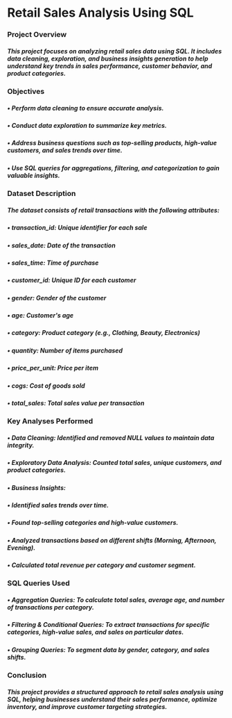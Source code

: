 # Retail Sales Analysis Using SQL
### Project Overview
##### This project focuses on analyzing retail sales data using SQL. It includes data cleaning, exploration, and business insights generation to help understand key trends in sales performance, customer behavior, and product categories.

### Objectives
##### • Perform data cleaning to ensure accurate analysis.
##### • Conduct data exploration to summarize key metrics.
##### • Address business questions such as top-selling products, high-value customers, and sales trends over time.
##### • Use SQL queries for aggregations, filtering, and categorization to gain valuable insights.

### Dataset Description
##### The dataset consists of retail transactions with the following attributes:
##### • transaction_id: Unique identifier for each sale
##### • sales_date: Date of the transaction
##### • sales_time: Time of purchase
##### • customer_id: Unique ID for each customer
##### • gender: Gender of the customer
##### • age: Customer's age
##### • category: Product category (e.g., Clothing, Beauty, Electronics)
##### • quantity: Number of items purchased
##### • price_per_unit: Price per item
##### • cogs: Cost of goods sold
##### • total_sales: Total sales value per transaction

### Key Analyses Performed
##### • Data Cleaning: Identified and removed NULL values to maintain data integrity.
##### • Exploratory Data Analysis: Counted total sales, unique customers, and product categories.
##### • Business Insights:

##### • Identified sales trends over time.
##### • Found top-selling categories and high-value customers.
##### • Analyzed transactions based on different shifts (Morning, Afternoon, Evening). 
##### • Calculated total revenue per category and customer segment.

### SQL Queries Used
##### • Aggregation Queries: To calculate total sales, average age, and number of transactions per category.
##### • Filtering & Conditional Queries: To extract transactions for specific categories, high-value sales, and sales on particular dates.
##### • Grouping Queries: To segment data by gender, category, and sales shifts.

### Conclusion
#####  This project provides a structured approach to retail sales analysis using SQL, helping businesses understand their sales performance, optimize inventory, and improve customer targeting strategies.
